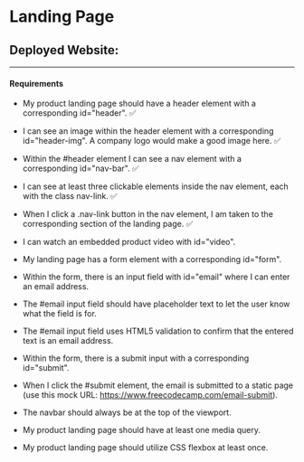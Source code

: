 # Landing Page

## Deployed Website:

***

#### Requirements
- My product landing page should have a header element with a corresponding id="header". ✅

- I can see an image within the header element with a corresponding id="header-img". A company logo would make a good image here. ✅

- Within the #header element I can see a nav element with a corresponding id="nav-bar". ✅

- I can see at least three clickable elements inside the nav element, each with the class nav-link. ✅

- When I click a .nav-link button in the nav element, I am taken to the corresponding section of the landing page. ✅

- I can watch an embedded product video with id="video".

- My landing page has a form element with a corresponding id="form".

- Within the form, there is an input field with id="email" where I can enter an email address.

- The #email input field should have placeholder text to let the user know what the field is for.

- The #email input field uses HTML5 validation to confirm that the entered text is an email address.

- Within the form, there is a submit input with a corresponding id="submit".

- When I click the #submit element, the email is submitted to a static page (use this mock URL: https://www.freecodecamp.com/email-submit).

- The navbar should always be at the top of the viewport.

- My product landing page should have at least one media query.

- My product landing page should utilize CSS flexbox at least once.
